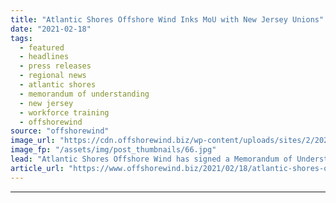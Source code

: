 ```yaml
---
title: "Atlantic Shores Offshore Wind Inks MoU with New Jersey Unions"
date: "2021-02-18"
tags: 
  - featured
  - headlines
  - press releases
  - regional news
  - atlantic shores
  - memorandum of understanding
  - new jersey
  - workforce training
  - offshorewind
source: "offshorewind"
image_url: "https://cdn.offshorewind.biz/wp-content/uploads/sites/2/2021/02/18154003/Atlantic-Shores-Offshore-Wind-Inks-MoU-with-New-Jersey-Unions.jpg"
image_fp: "/assets/img/post_thumbnails/66.jpg"
lead: "Atlantic Shores Offshore Wind has signed a Memorandum of Understanding (MoU) with six unions"
article_url: "https://www.offshorewind.biz/2021/02/18/atlantic-shores-offshore-wind-inks-mou-with-new-jersey-unions/"
---
```


---
